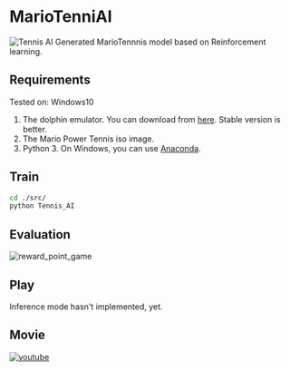 # MarioTenniAI
![Tennis AI](https://user-images.githubusercontent.com/34574033/54472192-ee360780-4807-11e9-8d25-bd419e0e328b.PNG)
Generated MarioTennnis model based on Reinforcement learning.

## Requirements
Tested on: Windows10
1. The dolphin emulator. You can download from [here](https://ja.dolphin-emu.org/download/). Stable version is better.
2. The Mario Power Tennis iso image.
3. Python 3. On Windows, you can use [Anaconda](https://www.anaconda.com/distribution/).

## Train
```bash
cd ./src/ 
python Tennis_AI
```

## Evaluation
![reward_point_game](https://user-images.githubusercontent.com/34574033/54472480-5d155f80-480c-11e9-906f-19879729b887.jpg)


## Play
Inference mode hasn't implemented, yet.

## Movie

[![youtube](https://user-images.githubusercontent.com/34574033/54472546-268c1480-480d-11e9-82de-f2b3f9372255.PNG)](https://www.youtube.com/watch?v=OyL9Ys0tztc)




